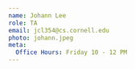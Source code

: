 ```yaml
---
name: Johann Lee
role: TA
email: jcl354@cs.cornell.edu
photo: johann.jpeg
meta:
  Office Hours: Friday 10 - 12 PM
---
```

